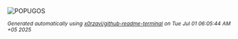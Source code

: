 <div align="justify">
<picture>
    <source media="(prefers-color-scheme: dark)" srcset="https://i.ibb.co/x8hH0nDt/output-gif.gif">
    <source media="(prefers-color-scheme: light)" srcset="https://i.ibb.co/x8hH0nDt/output-gif.gif">
    <img alt="POPUGOS" src="https://i.ibb.co/x8hH0nDt/output-gif.gif">
</picture>

<sub><i>Generated automatically using [x0rzavi/github-readme-terminal](https://github.com/x0rzavi/github-readme-terminal) on Tue Jul 01 06:05:44 AM +05 2025</i></sub>
</div>